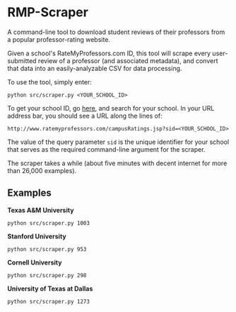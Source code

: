 # RMP-Scraper

A command-line tool to download student reviews of their professors from a popular professor-rating website.


Given a school's RateMyProfessors.com ID, this tool will scrape every user-submitted review of a professor (and associated metadata), and convert that data into an easily-analyzable CSV for data processing.

To use the tool, simply enter:

```
python src/scraper.py <YOUR_SCHOOL_ID>
```

To get your school ID, go [here](http://www.ratemyprofessors.com/), and search for your school. In your URL address bar, you should see a URL along the lines of:

```
http://www.ratemyprofessors.com/campusRatings.jsp?sid=<YOUR_SCHOOL_ID>
```
The value of the query parameter `sid` is the unique identifier for your school that serves as the required command-line argument for the scraper.

The scraper takes a while (about five minutes with decent internet for more than 26,000 examples).

## Examples

**Texas A&M University**
```
python src/scraper.py 1003
```

**Stanford University**
```
python src/scraper.py 953
```

**Cornell University**
```
python src/scraper.py 298
```

**University of Texas at Dallas**
```
python src/scraper.py 1273
```
